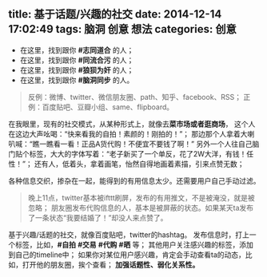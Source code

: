 title: 基于话题/兴趣的社交
date: 2014-12-14 17:02:49
tags: 脑洞 创意 想法
categories: 创意
---

- 在这里，找到跟你 **#志同道合** 的人；
- 在这里，找到跟你 **#同流合污** 的人；
- 在这里，找到跟你 **#狼狈为奸** 的人；
- 在这里，找到跟你 **#脑洞同步** 的人。

> 反例：微博、twitter、微信朋友圈、path、知乎、facebook、RSS；
正例：百度贴吧、豆瓣小组、same、flipboard。

在我眼里，现有的社交模式，从某种形式上，就像去**菜市场或者逛商场**，
这个人在这边大声吆喝：“快来看我的自拍！素颜的！刚拍的！”；
那边那个人拿着大喇叭喊：“瞧一瞧看一看！正品A货代购！不便宜不要钱了啊！”
另外一个人往自己脑门贴个标签，大大的字体写着：“老子新买了一个单反，花了2W大洋，有钱！任性！”；
还有人，低着头，拿着画笔，怡然自得地画着素描，引来点赞无数；

各种信息交织，掺杂在一起，能得到的有用信息太少。还需要用户自己手动过滤。

>晚上11点，twitter基本被ifttt刷屏，发布的有用推文，不是被淹没，就是被忽略；
朋友圈发布代购信息的人，基本是被屏蔽的状态。如果某天ta发布了一条状态“我要结婚了！”却没人来点赞了。

基于兴趣/话题的社交，就像百度贴吧，twitter的hashtag。
发布信息时，打上一个标签，比如，**#自拍** **#交易** **#代购** **#晒** 等；
其他用户关注感兴趣的标签，添加到自己的timeline中；
如果你对某位用户感兴趣，肯定会手动查看ta的动态，比如，打开他的朋友圈，挨个查看；
**加强话题性、弱化关系性。**